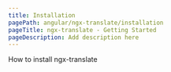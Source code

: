 ```yaml
---
title: Installation
pagePath: angular/ngx-translate/installation
pageTitle: ngx-translate - Getting Started
pageDescription: Add description here
---
```


How to install ngx-translate
